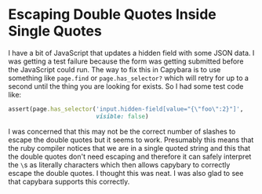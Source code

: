 Escaping Double Quotes Inside Single Quotes
====

I have a bit of JavaScript that updates a hidden field with some JSON data.  I was getting a test failure because the form was getting submitted before the JavaScript could run.  The way to fix this in Capybara is to use something like `page.find` or `page.has_selector?`
which will retry for up to a second until the thing you are looking for exists.  So I had some test code like:

```ruby
assert(page.has_selector('input.hidden-field[value="{\"foo\":2}"]',
                         visible: false)
```

I was concerned that this may not be the correct number of slashes to escape the double quotes but it seems to work.  Presumably this means that the ruby compiler notices that we are in a single quoted string and this that the double quotes don't need escaping and therefore it can safely interpret the `\`s as literally characters which then allows capybary to correctly escape the double quotes.  I thought this was neat.  I was also glad to see that capybara supports this correctly.